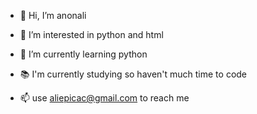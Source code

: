 - 👋 Hi, I’m anonali
- 👀 I’m interested in python and html 
- 🌱 I’m currently learning python 
- 📚 I'm currently studying so haven't much time to code

- 📫 use aliepicac@gmail.com to reach me

<!---
drk-svg/drk-svg is a ✨ special ✨ repository because its `README.md` (this file) appears on your GitHub profile.
You can click the Preview link to take a look at your changes.
--->
